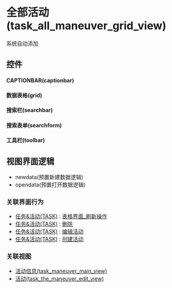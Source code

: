 # 全部活动(task_all_maneuver_grid_view)  <!-- {docsify-ignore-all} -->


系统自动添加



## 控件
#### CAPTIONBAR(captionbar)
#### 数据表格(grid)
#### 搜索栏(searchbar)
#### 搜索表单(searchform)
#### 工具栏(toolbar)

## 视图界面逻辑
  * newdata(预置新建数据逻辑)
  * opendata(预置打开数据逻辑)


### 关联界面行为
  * [任务&活动(TASK)](module/crm/task) : [表格界面_刷新操作](module/crm/task#界面行为)
  * [任务&活动(TASK)](module/crm/task) : [删除](module/crm/task#界面行为)
  * [任务&活动(TASK)](module/crm/task) : [编辑活动](module/crm/task#界面行为)
  * [任务&活动(TASK)](module/crm/task) : [创建活动](module/crm/task#界面行为)

### 关联视图
  * [活动信息(task_maneuver_main_view)](app/view/task_maneuver_main_view)
  * [活动(task_the_maneuver_edit_view)](app/view/task_the_maneuver_edit_view)

<script>
 const { createApp } = Vue
  createApp({
    data() {
      return {

      }
    }
  }).use(ElementPlus).mount('#app')
</script>
